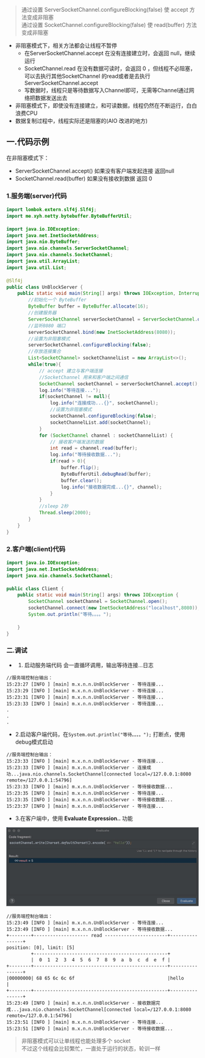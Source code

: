 
> 通过设置 ServerSocketChannel.configureBlocking(false) 使 accept 方法变成非阻塞  
> 通过设置 SocketChannel.configureBlocking(false) 使 read(buffer) 方法变成非阻塞  

 * 非阻塞模式下，相关方法都会让线程不暂停
   - 在ServerSocketChannel.accept 在没有连接建立时，会返回 null，继续运行
   - SocketChannel.read 在没有数据可读时，会返回 0 ，但线程不必阻塞，可以去执行其他SocketChannel
     的read或者是去执行 ServerSocketChannel.accept
   - 写数据时，线程只是等待数据写入Channel即可，无需等Channel通过网络把数据发送出去
 * 非阻塞模式下，即使没有连接建立，和可读数据，线程仍然在不断运行，白白浪费CPU
 * 数据复制过程中，线程实际还是阻塞的(AIO 改进的地方)


## 一.代码示例
在非阻塞模式下：  
 * ServerSocketChannel.accept() 如果没有客户端发起连接 返回null  
 * SocketChannel.read(buffer) 如果没有接收到数据 返回 0

### 1.服务端(server)代码

```java
import lombok.extern.slf4j.Slf4j;
import me.xyh.netty.bytebuffer.ByteBufferUtil;

import java.io.IOException;
import java.net.InetSocketAddress;
import java.nio.ByteBuffer;
import java.nio.channels.ServerSocketChannel;
import java.nio.channels.SocketChannel;
import java.util.ArrayList;
import java.util.List;

@Slf4j
public class UnBlockServer {
    public static void main(String[] args) throws IOException, InterruptedException {
        //初始化一个 ByteBuffer
        ByteBuffer buffer = ByteBuffer.allocate(16);
        //创建服务器
        ServerSocketChannel serverSocketChannel = ServerSocketChannel.open();
        //监听8080 端口
        serverSocketChannel.bind(new InetSocketAddress(8080));
        //设置为非阻塞模式
        serverSocketChannel.configureBlocking(false);
        //存放连接集合
        List<SocketChannel> socketChannelList = new ArrayList<>();
        while(true){
            // accept 建立与客户端连接
            //SocketChannel 用来和客户端之间通信
            SocketChannel socketChannel = serverSocketChannel.accept();
            log.info("等待连接...");
            if(socketChannel != null){
                log.info("连接成功...{}", socketChannel);
                //设置为非阻塞模式
                socketChannel.configureBlocking(false);
                socketChannelList.add(socketChannel);
            }
            for (SocketChannel channel : socketChannelList) {
                // 接收客户端发送的数据
                int read = channel.read(buffer);
                log.info("等待接收数据...");
                if(read > 0){
                    buffer.flip();
                    ByteBufferUtil.debugRead(buffer);
                    buffer.clear();
                    log.info("接收数据完成...{}", channel);
                }
            }
            //sleep 2秒
            Thread.sleep(2000);
        }
    }
}


```

### 2.客户端(client)代码
```java
import java.io.IOException;
import java.net.InetSocketAddress;
import java.nio.channels.SocketChannel;

public class Client {
    public static void main(String[] args) throws IOException {
        SocketChannel socketChannel = SocketChannel.open();
        socketChannel.connect(new InetSocketAddress("localhost",8080));
        System.out.println("等待。。。。");

    }
}

```

### 二.调试
* 1. 启动服务端代码 会一直循环调用，输出等待连接...日志
 ```
 //服务端控制台输出：
15:23:27 [INFO ] [main] m.x.n.n.UnBlockServer - 等待连接...
15:23:29 [INFO ] [main] m.x.n.n.UnBlockServer - 等待连接...
15:23:31 [INFO ] [main] m.x.n.n.UnBlockServer - 等待连接...
15:23:33 [INFO ] [main] m.x.n.n.UnBlockServer - 等待连接...
.
.
.
 ```
* 2.启动客户端代码，在`System.out.println("等待。。。。");` 打断点，使用debug模式启动
 ```
 //服务端控制台输出：
 15:23:33 [INFO ] [main] m.x.n.n.UnBlockServer - 等待连接...
 15:23:33 [INFO ] [main] m.x.n.n.UnBlockServer - 连接成功...java.nio.channels.SocketChannel[connected local=/127.0.0.1:8080 remote=/127.0.0.1:54796]
 15:23:33 [INFO ] [main] m.x.n.n.UnBlockServer - 等待接收数据...
 15:23:35 [INFO ] [main] m.x.n.n.UnBlockServer - 等待连接...
 15:23:35 [INFO ] [main] m.x.n.n.UnBlockServer - 等待接收数据...
 15:23:37 [INFO ] [main] m.x.n.n.UnBlockServer - 等待连接... 
 ```
* 3.在客户端中，使用 **Evaluate Expression..** 功能

![网络编程-非阻塞.png](../../../assets/img/netty-hm/网络编程-非阻塞c.png)

```
//服务端控制台输出：
15:23:49 [INFO ] [main] m.x.n.n.UnBlockServer - 等待连接...
15:23:49 [INFO ] [main] m.x.n.n.UnBlockServer - 等待接收数据...
+--------+-------------------- read -----------------------+----------------+
position: [0], limit: [5]
         +-------------------------------------------------+
         |  0  1  2  3  4  5  6  7  8  9  a  b  c  d  e  f |
+--------+-------------------------------------------------+----------------+
|00000000| 68 65 6c 6c 6f                                  |hello           |
+--------+-------------------------------------------------+----------------+
15:23:49 [INFO ] [main] m.x.n.n.UnBlockServer - 接收数据完成...java.nio.channels.SocketChannel[connected local=/127.0.0.1:8080 remote=/127.0.0.1:54796]
15:23:51 [INFO ] [main] m.x.n.n.UnBlockServer - 等待连接...
15:23:51 [INFO ] [main] m.x.n.n.UnBlockServer - 等待接收数据...
 ```

> 非阻塞模式可以让单线程也能处理多个 socket  
> 不过这个线程会比较繁忙，一直处于运行的状态，轮训一样


